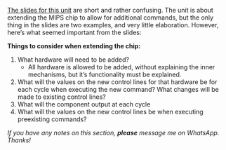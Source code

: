[The slides for this unit](https://moodle.jct.ac.il/pluginfile.php/1041947/mod_resource/content/1/Mivne%20Chapter%206_%20Additions%20to%20the%20MIPS%20chip%20to%20support%20additional%20commands.pdf) are short and rather confusing. The unit is about extending the MIPS chip to allow for additional commands, but the only thing in the slides are two examples, and very little elaboration. However, here’s what seemed important from the slides:

**Things to consider when extending the chip:**
1. What hardware will need to be added?
	- All hardware is allowed to be added, without explaining the inner mechanisms, but it’s functionality must be explained.
2. What will the values on the new control lines for that hardware be for each cycle when executing the new command? What changes will be made to existing control lines?
3. What will the component output at each cycle
4. What will the values on the new control lines be when executing preexisting commands?

*If you have any notes on this section, **please** message me on WhatsApp. Thanks!*